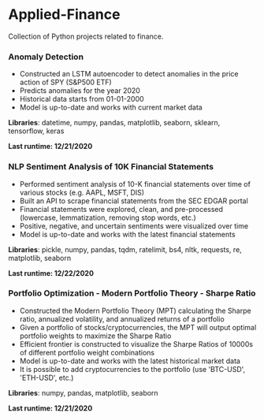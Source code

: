 # Applied-Finance
Collection of Python projects related to finance.

### Anomaly Detection
* Constructed an LSTM autoencoder to detect anomalies in the price action of SPY (S&P500 ETF)
* Predicts anomalies for the year 2020
* Historical data starts from 01-01-2000 
* Model is up-to-date and works with current market data

**Libraries**: datetime, numpy, pandas, matplotlib, seaborn, sklearn, tensorflow, keras

**Last runtime: 12/21/2020**

### NLP Sentiment Analysis of 10K Financial Statements
* Performed sentiment analysis of 10-K financial statements over time of various stocks (e.g. AAPL, MSFT, DIS)
* Built an API to scrape financial statements from the SEC EDGAR portal
* Financial statements were explored, clean, and pre-processed (lowercase, lemmatization, removing stop words, etc.)
* Positive, negative, and uncertain sentiments were visualized over time 
* Model is up-to-date and works with the latest financial statements

**Libraries**: pickle, numpy, pandas, tqdm, ratelimit, bs4, nltk, requests, re, matplotlib, seaborn 

**Last runtime: 12/22/2020**

### Portfolio Optimization - Modern Portfolio Theory - Sharpe Ratio
* Constructed the Modern Portfolio Theory (MPT) calculating the Sharpe ratio, annualized volatility, and annualized returns of a portfolio
* Given a portfolio of stocks/cryptocurrencies, the MPT will output optimal portfolio weights to maximize the Sharpe Ratio
* Efficient frontier is constructed to visualize the Sharpe Ratios of 10000s of different portfolio weight combinations
* Model is up-to-date and works with the latest historical market data
* It is possible to add cryptocurrencies to the portfolio (use 'BTC-USD', 'ETH-USD', etc.)

**Libraries**: numpy, pandas, matplotlib, seaborn

**Last runtime: 12/21/2020**
